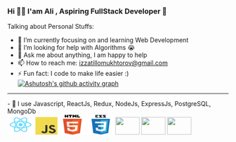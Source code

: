 ### Hi 👋🏽 I'am Ali ,  Aspiring FullStack Developer 🚀


Talking about Personal Stuffs:

- 🌱 I’m currently focusing on and learning Web Development
- 🤔 I’m looking for help with Algorithms 😭
- 💬 Ask me about anything, I am happy to help
- 📫 How to reach me: izzatillomukhtorov@gmail.com
- ⚡ Fun fact: I code to make life easier :)
[![Ashutosh's github activity graph](https://activity-graph.herokuapp.com/graph?username=alimukhtor&bg_color=0d1117&color=4aa6df&line=4aa6df&point=e3f2fd&area=true&hide_border=true)](https://github.com/ashutosh00710/github-readme-activity-graph)

<hr/>
- 🌱  I use Javascript, ReactJs, Redux, NodeJs, ExpressJs, PostgreSQL, MongoDb
 <br/>
<div className=""inline-block>
<img className="img-fluid" src="https://raw.githubusercontent.com/github/explore/80688e429a7d4ef2fca1e82350fe8e3517d3494d/topics/react/react.png" width="60" height="45"/>
<img src="https://raw.githubusercontent.com/github/explore/80688e429a7d4ef2fca1e82350fe8e3517d3494d/topics/javascript/javascript.png" width="50" height="40"/>
<img src="https://raw.githubusercontent.com/github/explore/80688e429a7d4ef2fca1e82350fe8e3517d3494d/topics/html/html.png" width="60" height="45"/>
<img src="https://raw.githubusercontent.com/github/explore/80688e429a7d4ef2fca1e82350fe8e3517d3494d/topics/css/css.png" width="60" height="45"/>
<img className="ml-3" src="https://encrypted-tbn0.gstatic.com/images?q=tbn:ANd9GcSWp7pd1Qt0VYxUZY5tqPMemwjZN5DVMFkLWQ&usqp=CAU" width="55" height="40"/>
<img src="https://encrypted-tbn0.gstatic.com/images?q=tbn:ANd9GcR-LSqXMcOtsnyPHUjK831-94f2yC08LI5zlQ&usqp=CAU" width="55" height="40"/>
<img src="https://encrypted-tbn0.gstatic.com/images?q=tbn:ANd9GcTkn4DVgk4EVNiy0_JKDI3v-vcjA-WnebNFnA&usqp=CAU" width="55" height="40"/>
</div>
